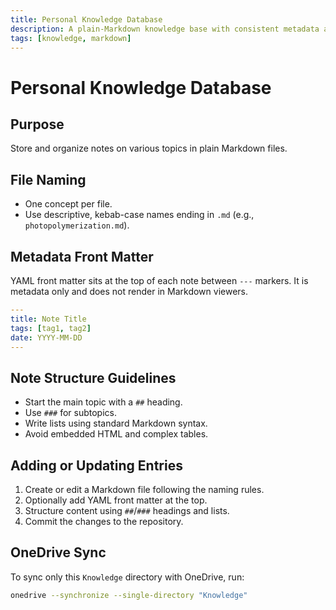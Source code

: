 ```yaml
---
title: Personal Knowledge Database
description: A plain‑Markdown knowledge base with consistent metadata and structure.
tags: [knowledge, markdown]
---
```


# Personal Knowledge Database

## Purpose
Store and organize notes on various topics in plain Markdown files.

## File Naming
- One concept per file.
- Use descriptive, kebab-case names ending in `.md` (e.g., `photopolymerization.md`).

## Metadata Front Matter
YAML front matter sits at the top of each note between `---` markers. It is metadata only and does not render in Markdown viewers.
```yaml
---
title: Note Title
tags: [tag1, tag2]
date: YYYY-MM-DD
---
```

## Note Structure Guidelines
- Start the main topic with a `##` heading.
- Use `###` for subtopics.
- Write lists using standard Markdown syntax.
- Avoid embedded HTML and complex tables.

## Adding or Updating Entries
1. Create or edit a Markdown file following the naming rules.
2. Optionally add YAML front matter at the top.
3. Structure content using `##`/`###` headings and lists.
4. Commit the changes to the repository.

## OneDrive Sync

To sync only this `Knowledge` directory with OneDrive, run:

```bash
onedrive --synchronize --single-directory "Knowledge"
```
